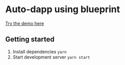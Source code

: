 # Auto-dapp using blueprint

[Try the demo here](https://ton-connect.github.io/demo-dapp/)

## Getting started

1. Install dependencies `yarn`
2. Start development server `yarn start`
